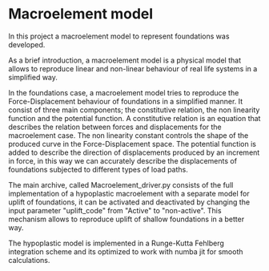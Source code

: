 # Macroelement model
In this project a macroelement model to represent foundations was developed.

As a brief introduction, a macroelement model is a physical model that allows to 
reproduce linear and non-linear behaviour of real life systems in a simplified way.

In the foundations case, a macroelement model tries to reproduce the Force-Displacement 
behaviour of foundations in a simplified manner. It consist of three main components; 
the constitutive relation, the non linearity function and the potential function.
A constitutive relation is an equation that describes the relation between forces and displacements for the macroelement case.
The non linearity constant controls the shape of the produced curve in the Force-Displacement space.
The potential function is added to describe the direction of displacements produced by an increment in force,
in this way we can accurately describe the displacements of foundations subjected to different types of load paths.

The main archive, called Macroelement_driver.py consists of the full implementation of a hypoplastic macroelement 
with a separate model for uplift of foundations, it can be activated and deactivated by changing the input parameter "uplift_code" 
from "Active" to "non-active". This mechanism allows to reproduce uplift of shallow foundations in a better way.

The hypoplastic model is implemented in a Runge-Kutta Fehlberg integration scheme and its optimized to work with numba jit for smooth calculations.
